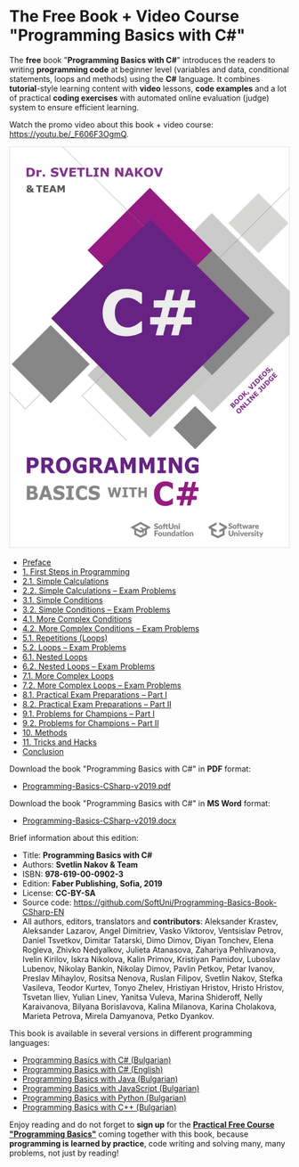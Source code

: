 # The Free Book + Video Course "Programming Basics with C#" 

The **free** book "**Programming Basics with C#**" introduces the readers to writing **programming code** at beginner level (variables and data, conditional statements, loops and methods) using the **C#** language. It combines **tutorial**-style learning content with **video** lessons, **code examples** and a lot of practical **coding exercises** with automated online evaluation (judge) system to ensure efficient learning.

Watch the promo video about this book + video course: https://youtu.be/_F606F3OgmQ.

<a href="https://github.com/SoftUni/Programming-Basics-Book-CSharp-EN/blob/master/resources/Programming-Basics-CSharp-Nakov-v2019.pdf"><img src="/assets/CSharp-Programming-Basics-Book-Cover.png" alt="Programming Basics with C# – book cover" class="readme-book-cover-image" /></a>

 * [Preface](Content/Preface/overview.md)
 * [1. First Steps in Programming](Content/Chapter-1-first-steps-in-programming/overview.md)
 * [2.1. Simple Calculations](Content/Chapter-2-1-simple-calculations/overview.md)
 * [2.2. Simple Calculations – Exam Problems](Content/Chapter-2-2-simple-calculations-exam-problems/overview.md)
 * [3.1. Simple Conditions](Content/Chapter-3-1-simple-conditions/overview.md)
 * [3.2. Simple Conditions – Exam Problems](Content/Chapter-3-2-simple-conditions-exam-problems/overview.md)
 * [4.1. More Complex Conditions](Content/Chapter-4-1-complex-conditions/overview.md)
 * [4.2. More Complex Conditions – Exam Problems](Content/Chapter-4-2-complex-conditions-exam-problems/overview.md)
 * [5.1. Repetitions (Loops)](Content/Chapter-5-1-loops/overview.md)
 * [5.2. Loops – Exam Problems](Content/Chapter-5-2-loops-exam-problems/overview.md)
 * [6.1. Nested Loops](Content/Chapter-6-1-nested-loops/overview.md)
 * [6.2. Nested Loops – Exam Problems](Content/Chapter-6-2-nested-loops-exam-problems/overview.md)
 * [7.1. More Complex Loops](Content/Chapter-7-1-complex-loops/overview.md)
 * [7.2. More Complex Loops – Exam Problems](Content/Chapter-7-2-complex-loops-exam-problems/overview.md)
 * [8.1. Practical Exam Preparations – Part I](Content/Chapter-8-1-exam-preparation/overview.md)
 * [8.2. Practical Exam Preparations – Part II](Content/Chapter-8-2-exam-preparation-part-2/overview.md)
 * [9.1. Problems for Champions – Part I](Content/Chapter-9-1-problems-for-champions/overview.md)
 * [9.2. Problems for Champions – Part II](Content/Chapter-9-2-problems-for-champions-part-2/overview.md)
 * [10. Methods](Content/Chapter-10-methods/overview.md)
 * [11. Tricks and Hacks](Content/Chapter-11-tricks-and-hacks/overview.md)
 * [Conclusion](Content/Conclusion/overview.md)
 
Download the book "Programming Basics with C#" in **PDF** format:
* <a href="https://github.com/SoftUni/Programming-Basics-Book-CSharp-EN/blob/master/resources/Programming-Basics-CSharp-Nakov-v2019.pdf">Programming-Basics-CSharp-v2019.pdf</a>

Download the book "Programming Basics with C#" in **MS Word** format:
* <a href="https://github.com/SoftUni/Programming-Basics-Book-CSharp-EN/blob/master/resources/Programming-Basics-CSharp-Nakov-v2019.docx">Programming-Basics-CSharp-v2019.docx</a>

Brief information about this edition:
 * Title: **Programming Basics with C#**
 * Authors: **Svetlin Nakov & Team**
 * ISBN: **978-619-00-0902-3**
 * Edition: **Faber Publishing, Sofia, 2019**
 * License: **CC-BY-SA**
 * Source code: https://github.com/SoftUni/Programming-Basics-Book-CSharp-EN
 * All authors, editors, translators and **contributors**: Aleksander Krastev, Aleksander Lazarov, Angel Dimitriev, Vasko Viktorov, Ventsislav Petrov, Daniel Tsvetkov, Dimitar Tatarski, Dimo Dimov, Diyan Tonchev, Elena Rogleva, Zhivko Nedyalkov, Julieta Atanasova, Zahariya Pehlivanova, Ivelin Kirilov, Iskra Nikolova, Kalin Primov, Kristiyan Pamidov, Luboslav Lubenov, Nikolay Bankin, Nikolay Dimov, Pavlin Petkov, Petar Ivanov, Preslav Mihaylov, Rositsa Nenova, Ruslan Filipov, Svetlin Nakov, Stefka Vasileva, Teodor Kurtev, Tonyo Zhelev, Hristiyan Hristov, Hristo Hristov, Tsvetan Iliev, Yulian Linev, Yanitsa Vuleva, Marina Shideroff, Nelly Karaivanova, Bilyana Borislavova, Kalina Milanova, Karina Cholakova, Marieta Petrova, Mirela Damyanova, Petko Dyankov.

This book is available in several versions in different programming languages:
 * [Programming Basics with C# (Bulgarian)](https://csharp-book.softuni.bg)
 * [Programming Basics with C# (English)](https://csharp-book.softuni.org)
 * [Programming Basics with Java (Bulgarian)](https://java-book.softuni.bg)
 * [Programming Basics with JavaScript (Bulgarian)](https://js-book.softuni.bg)
 * [Programming Basics with Python (Bulgarian)](https://python-book.softuni.bg)
 * [Programming Basics with C++ (Bulgarian)](https://cpp-book.softuni.bg)
 
Enjoy reading and do not forget to **sign up** for the [**Practical Free Course "Programming Basics"**](https://softuni.org) coming together with this book, because **programming is learned by practice**, code writing and solving many, many problems, not just by reading!

